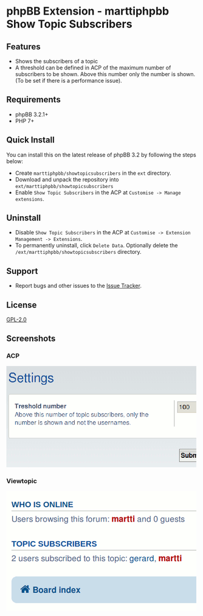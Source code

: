 # phpBB Extension - marttiphpbb Show Topic Subscribers

## Features

* Shows the subscribers of a topic
* A threshold can be defined in ACP of the maximum number of subscribers to be shown. Above this number only the number is shown. (To be set if there is a  performance issue).

## Requirements

* phpBB 3.2.1+
* PHP 7+

## Quick Install

You can install this on the latest release of phpBB 3.2 by following the steps below:

* Create `marttiphpbb/showtopicsubscribers` in the `ext` directory.
* Download and unpack the repository into `ext/marttiphpbb/showtopicsubscribers`
* Enable `Show Topic Subscribers` in the ACP at `Customise -> Manage extensions`.

## Uninstall

* Disable `Show Topic Subscribers` in the ACP at `Customise -> Extension Management -> Extensions`.
* To permanently uninstall, click `Delete Data`. Optionally delete the `/ext/marttiphpbb/showtopicsubscribers` directory.

## Support

* Report bugs and other issues to the [Issue Tracker](https://github.com/marttiphpbb/phpbb-ext-showtopicsubscribers/issues).

## License

[GPL-2.0](license.txt)

## Screenshots

### ACP

![ACP](doc/acp.png)

### Viewtopic

![List](doc/list.png)
